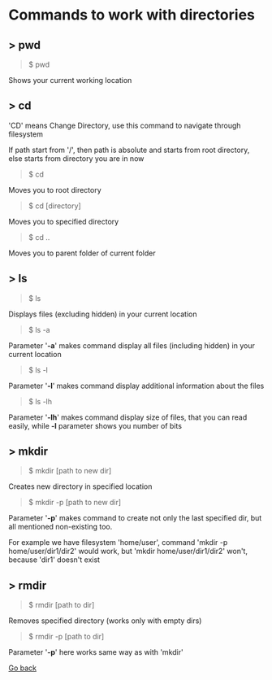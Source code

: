 # Commands to work with directories
## \> pwd
> $ pwd

Shows your current working location
## \> cd
'CD' means Change Directory, use this command to navigate through filesystem

If path start from '/', then path is absolute and starts from root directory, else starts from directory you are in now

> $ cd

Moves you to root directory

> $ cd [directory]

Moves you to specified directory

> $ cd ..

Moves you to parent folder of current folder

## \> ls
> $ ls

Displays files (excluding hidden) in your current location

> $ ls -a

Parameter '<strong>-a</strong>' makes command display all files (including hidden) in your current location

> $ ls -l

Parameter '<strong>-l</strong>' makes command display additional information about the files

> $  ls -lh

Parameter '<strong>-lh</strong>' makes command display size of files, that you can read easily, while <strong>-l</strong> parameter shows you number of bits

## \> mkdir 
> $ mkdir [path to new dir]

Creates new directory in specified location

> $ mkdir -p [path to new dir]

Parameter '<strong>-p</strong>' makes command to create not only the last specified dir, but all mentioned non-existing too. 

For example we have filesystem 'home/user', command 'mkdir -p home/user/dir1/dir2' would work, but 'mkdir home/user/dir1/dir2' won't, because 'dir1' doesn't exist

## \> rmdir
> $ rmdir [path to dir]

Removes specified directory (works only with empty dirs)

> $ rmdir -p [path to dir]

Parameter '<strong>-p</strong>' here works same way as with 'mkdir'

[Go back](./..)